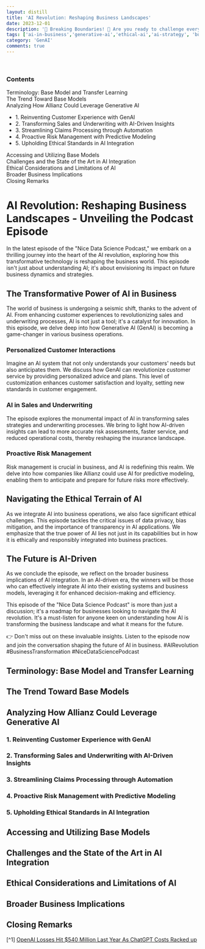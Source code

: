 ```yaml
---
layout: distill
title: 'AI Revolution: Reshaping Business Landscapes'
date: 2023-12-01
description: '🌟 Breaking Boundaries! 🚀 Are you ready to challenge everything you thought you knew about AI in business? The latest episode of the "Nice Data Science Podcast" is here to flip the script! 🎧'
tags: ['ai-in-business','generative-ai','ethical-ai','ai-strategy', 'business-innovation']
category: 'GenAI'
comments: true
---
```


<br>



<d-contents>
  <nav class="l-text figcaption">
    <h3>Contents</h3>
    <div class="no-math">Terminology: Base Model and Transfer Learning</div>
    <div class="no-math">The Trend Toward Base Models</div>
    <div class="no-math">Analyzing How Allianz Could Leverage Generative AI
      <ul>
        <li>1. Reinventing Customer Experience with GenAI</li>
        <li>2. Transforming Sales and Underwriting with AI-Driven Insights</li>
        <li>3. Streamlining Claims Processing through Automation</li>
        <li>4. Proactive Risk Management with Predictive Modeling</li>
        <li>5. Upholding Ethical Standards in AI Integration</li>
      </ul>
    </div>
    <div class="no-math">Accessing and Utilizing Base Models</div>
    <div class="no-math">Challenges and the State of the Art in AI Integration</div>
    <div class="no-math">Ethical Considerations and Limitations of AI</div>
    <div class="no-math">Broader Business Implications</div>
    <div class="no-math">Closing Remarks</div>
  </nav>
</d-contents>

# AI Revolution: Reshaping Business Landscapes - Unveiling the Podcast Episode

In the latest episode of the "Nice Data Science Podcast," we embark on a thrilling journey into the heart of the AI revolution, exploring how this transformative technology is reshaping the business world. This episode isn't just about understanding AI; it's about envisioning its impact on future business dynamics and strategies.

## The Transformative Power of AI in Business

The world of business is undergoing a seismic shift, thanks to the advent of AI. From enhancing customer experiences to revolutionizing sales and underwriting processes, AI is not just a tool; it's a catalyst for innovation. In this episode, we delve deep into how Generative AI (GenAI) is becoming a game-changer in various business operations.

### Personalized Customer Interactions

Imagine an AI system that not only understands your customers' needs but also anticipates them. We discuss how GenAI can revolutionize customer service by providing personalized advice and plans. This level of customization enhances customer satisfaction and loyalty, setting new standards in customer engagement.

### AI in Sales and Underwriting

The episode explores the monumental impact of AI in transforming sales strategies and underwriting processes. We bring to light how AI-driven insights can lead to more accurate risk assessments, faster service, and reduced operational costs, thereby reshaping the insurance landscape.

### Proactive Risk Management

Risk management is crucial in business, and AI is redefining this realm. We delve into how companies like Allianz could use AI for predictive modeling, enabling them to anticipate and prepare for future risks more effectively.

## Navigating the Ethical Terrain of AI

As we integrate AI into business operations, we also face significant ethical challenges. This episode tackles the critical issues of data privacy, bias mitigation, and the importance of transparency in AI applications. We emphasize that the true power of AI lies not just in its capabilities but in how it is ethically and responsibly integrated into business practices.

## The Future is AI-Driven

As we conclude the episode, we reflect on the broader business implications of AI integration. In an AI-driven era, the winners will be those who can effectively integrate AI into their existing systems and business models, leveraging it for enhanced decision-making and efficiency.

This episode of the "Nice Data Science Podcast" is more than just a discussion; it's a roadmap for businesses looking to navigate the AI revolution. It's a must-listen for anyone keen on understanding how AI is transforming the business landscape and what it means for the future.

👉 Don't miss out on these invaluable insights. Listen to the episode now and join the conversation shaping the future of AI in business. #AIRevolution #BusinessTransformation #NiceDataSciencePodcast


## Terminology: Base Model and Transfer Learning
## The Trend Toward Base Models
## Analyzing How Allianz Could Leverage Generative AI
### 1. Reinventing Customer Experience with GenAI
### 2. Transforming Sales and Underwriting with AI-Driven Insights
### 3. Streamlining Claims Processing through Automation
### 4. Proactive Risk Management with Predictive Modeling
### 5. Upholding Ethical Standards in AI Integration
## Accessing and Utilizing Base Models
## Challenges and the State of the Art in AI Integration
## Ethical Considerations and Limitations of AI
## Broader Business Implications
## Closing Remarks

[^1] [OpenAI Losses Hit $540 Million Last Year As ChatGPT Costs Racked up](https://www.businessinsider.com/openai-2022-losses-hit-540-million-as-chatgpt-costs-soared-2023-5?r=US&IR=T)
